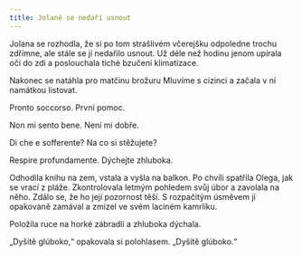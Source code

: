 ```yaml
---
title: Jolaně se nedaří usnout
---
```


Jolana se rozhodla, že si po tom strašlivém včerejšku odpoledne trochu zdřímne, ale stále se jí nedařilo usnout. Už déle než hodinu jenom upírala oči do zdi a poslouchala tiché bzučení klimatizace.

  

Nakonec se natáhla pro matčinu brožuru Mluvíme s cizinci a začala v ní namátkou listovat.

Pronto soccorso. První pomoc.

Non mi sento bene. Není mi dobře.

Di che e sofferente? Na co si stěžujete?

Respire profundamente. Dýchejte zhluboka.

Odhodila knihu na zem, vstala a vyšla na balkon. Po chvíli spatřila Olega, jak se vrací z pláže. Zkontrolovala letmým pohledem svůj úbor a zavolala na něho. Zdálo se, že ho její pozornost těší. S rozpačitým úsměvem jí opakovaně zamával a zmizel ve svém laciném kamrlíku.

Položila ruce na horké zábradlí a zhluboka dýchala.

„Dyšítě glúboko,“ opakovala si polohlasem. „Dyšítě glúboko.“
